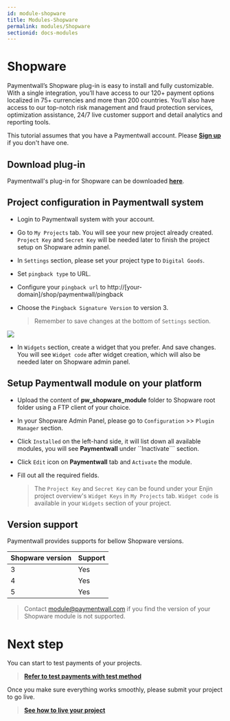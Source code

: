 ```yaml
---
id: module-shopware
title: Modules-Shopware
permalink: modules/Shopware
sectionid: docs-modules
---
```


# Shopware

Paymentwall’s Shopware plug-in is easy to install and fully customizable. With a single integration, you’ll have access to our 120+ payment options localized in 75+ currencies and more than 200 countries. You’ll also have access to our top-notch risk management and fraud protection services, optimization assistance, 24/7 live customer support and detail analytics and reporting tools.

This tutorial assumes that you have a Paymentwall account. Please **[Sign up](https://api.paymentwall.com/pwaccount/signup?source=shopware&mode=merchant)** if you don't have one.

## Download plug-in

Paymentwall's plug-in for Shopware can be downloaded **[here](https://github.com/paymentwall)**.

## Project configuration in Paymentwall system

* Login to Paymentwall system with your account.

* Go to ```My Projects``` tab. You will see your new project already created. ```Project Key``` and ```Secret Key``` will be needed later to finish the project setup on Shopware admin panel.

* In ```Settings``` section, please set your project type to  ```Digital Goods```.

* Set ```pingback type``` to URL.

 * Configure your ```pingback url``` to http://[your-domain]/shop/paymentwall/pingback

* Choose the ```Pingback Signature Version``` to version 3.

  > Remember to save changes at the bottom of ```Settings``` section.

<img src="/paymentwall.github.io/textures/pic/modules/shopware.png">

* In ```Widgets``` section, create a widget that you prefer. And save changes. You will see ```Widget code``` after widget creation, which will also be needed later on Shopware admin panel.

## Setup Paymentwall module on your platform

* Upload the content of **pw_shopware_module** folder to Shopware root folder using a FTP client of your choice.

* In your Shopware Admin Panel, please go to ```Configuration``` >> ```Plugin Manager``` section.

* Click ```Installed``` on the left-hand side, it will list down all available modules, you will see **Paymentwall** under ``Inactivate``` section.

* Click ```Edit``` icon on **Paymentwall** tab and ```Activate``` the module.

* Fill out all the required fields.

  >The ```Project Key``` and ```Secret Key``` can be found under your Enjin project overview's ```Widget Keys``` in ```My Projects``` tab.  ```Widget code``` is available in your ```Widgets``` section of your project.


## Version support

Paymentwall provides supports for bellow Shopware versions.

|Shopware version|Support|
|:-------|:--------|
|3|Yes|
|4|Yes|
|5|Yes|

> Contact [module@paymentwall.com](mailto:module@paymentwall.com) if you find the version of your Shopware module is not supported.


# Next step

You can start to test payments of your projects.

> **[Refer to test payments with test method](/paymentwall.github.io/sandbox/test-payment)**

Once you make sure everything works smoothly, please submit your project to go live.

> **[See how to live your project](/paymentwall.github.io/go_live-home)**